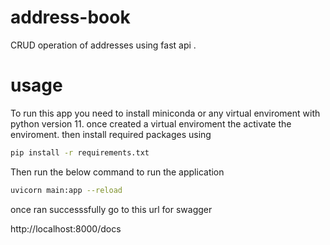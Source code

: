 # address-book
CRUD operation of addresses using fast api .


# usage 
To run this app you need to install miniconda or any virtual enviroment with python version 11.
once created a virtual enviroment the activate the enviroment.
then install required packages using 

```bash
pip install -r requirements.txt
```

Then run the below command to run the application

```bash
uvicorn main:app --reload
```

once ran successsfully
go to this url for swagger

http://localhost:8000/docs
